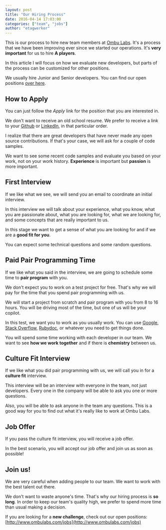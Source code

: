 ```yaml
---
layout: post
title: "Our Hiring Process"
date: 2016-04-14 17:03:00
categories: ["team", "jobs"]
author: "etagwerker"
---
```


This is our process to hire new team members at [Ombu Labs](http://www.ombulabs.com). It's a process that we have been improving ever since we started our operations. It's **very important** for us to hire **A players**.

In this article I will focus on how we evaluate new developers, but parts of the process can be customized for other positions.

<!--more-->

We usually hire Junior and Senior developers. You can find our open positions [over here](http://www.ombulabs.com/jobs).

## How to Apply

You can just follow the _Apply_ link for the position that you are interested in.

We don't want to receive an old school resume. We prefer to receive a link to your [Github](http://github.com) or [LinkedIn](http://linkedin.com), in that particular order.

I realize that there are great developers that have never made any open source contributions. If that's your case, we will ask for a couple of code samples.

We want to see some recent code samples and evaluate you based on your work, not on your work history. **Experience** is important but **passion** is more important.

## First Interview

If we like what we see, we will send you an email to coordinate an initial interview.

In this interview we will talk about your experience, what you know, what you are passionate about, what you are looking for, what we are looking for, and some concepts that are really important to us.

In this stage we want to get a sense of what you are looking for and if we are a **good fit for you**.

You can expect some technical questions and some random questions.

## Paid Pair Programming Time

If we like what you said in the interview, we are going to schedule some time to **pair program** with you.

We don't expect you to work on a test project for free. That's why we will pay for the time that you spend pair programming with us.

We will start a project from scratch and pair program with you from 8 to 16 hours. You will be driving most of the time, but one of us will be your copilot.

In this test, we want you to work as you usually work. You can use [Google](http://www.google.com), [Stack Overflow](http://stackoverflow.com), [Rubydoc](https://www.ruby-lang.org/), or whatever you need to get things done.

You will spend some time working with each developer in our team. We want to see **how we work together** and if there is **chemistry** between us.

## Culture Fit Interview

If we like what you did pair programming with us, we will call you in for a **culture fit** interview.

This interview will be an interview with everyone in the team, not just developers. Every one in the company will be able to ask you one or more questions.

Also, you will be able to ask anyone in the team any questions. This is a good way for you to find out what it's really like to work at Ombu Labs.

## Job Offer

If you pass the culture fit interview, you will receive a job offer.

In the best scenario, you will accept our job offer and join us as soon as possible!

## Join us!

We are very careful when adding people to our team. We want to work with the best talent out there.

We don't want to waste anyone's time. That's why our hiring process is **so long**. In order to keep our team's quality high, we prefer to spend more time than usual making a decision.

If you are looking for a **new challenge**, check out our open positions: [http://www.ombulabs.com/jobs](http://www.ombulabs.com/jobs)
